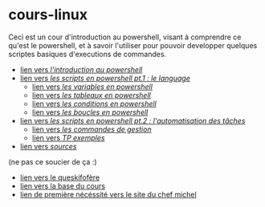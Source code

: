 # cours-linux

Ceci est un cour d'introduction au powershell, visant à comprendre ce qu'est le powershell, et à savoir l'utiliser pour pouvoir developper quelques scriptes basiques d'executions de commandes.

* [lien vers *l'introduction au powershell*](https://github.com/LBROCHARD/cours-linux/blob/main/cours/introduction.md)
* [lien vers *les scripts en powershell pt.1 : le language*](https://github.com/LBROCHARD/cours-linux/blob/main/cours/scripts_language.md)
  - [lien vers *les variables en powershell*](https://github.com/LBROCHARD/cours-linux/blob/main/cours/les_varaiables.md)
  - [lien vers *les tableaux en powershell*](https://github.com/LBROCHARD/cours-linux/blob/main/cours/les_tableaux.md)
  - [lien vers *les conditions en powershell*](https://github.com/LBROCHARD/cours-linux/blob/main/cours/les_conditions.md)
  - [lien vers *les boucles en powershell*](https://github.com/LBROCHARD/cours-linux/blob/main/cours/les_boucles.md)
* [lien vers *les scripts en powershell pt.2 : l'automatisation des tâches*](https://github.com/LBROCHARD/cours-linux/blob/main/cours/scripts_automatiser.md)
  - [lien vers *les commandes de gestion*](https://github.com/LBROCHARD/cours-linux/blob/main/cours/gestions.md)
  - [lien vers *TP exemples*](https://github.com/LBROCHARD/cours-linux/blob/main/cours/tp.md)
* [lien vers *sources*](https://github.com/LBROCHARD/cours-linux)

(ne pas ce soucier de ça :)


* [lien vers le queskifofère](https://github.com/LBROCHARD/cours-linux/blob/main/liste_de_choses_%C3%A0_faire.md)
* [lien vers la base du cours](https://github.com/LBROCHARD/cours-linux/blob/main/powershell.md)
* [lien de première nécéssité vers le site du chef michel](https://www.chefmicheldumas.com/fr)
